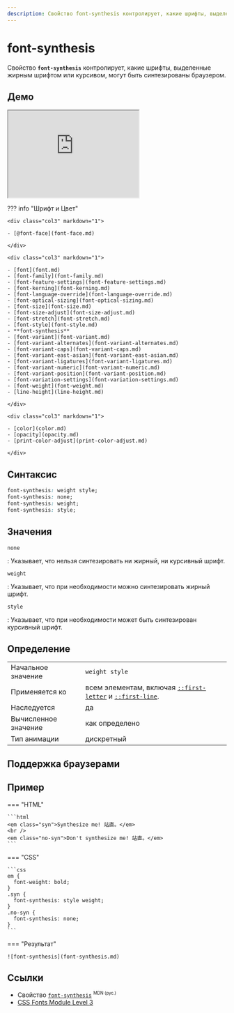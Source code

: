 ```yaml
---
description: Свойство font-synthesis контролирует, какие шрифты, выделенные жирным шрифтом или курсивом, могут быть синтезированы браузером
---
```


# font-synthesis

Свойство **`font-synthesis`** контролирует, какие шрифты, выделенные жирным шрифтом или курсивом, могут быть синтезированы браузером.

## Демо

<iframe class="interactive is-default-height" height="200" src="https://interactive-examples.mdn.mozilla.net/pages/css/font-synthesis.html" title="MDN Web Docs Interactive Example" loading="lazy" data-readystate="complete"></iframe>

??? info "Шрифт и Цвет"

    <div class="col3" markdown="1">

    - [@font-face](font-face.md)

    </div>

    <div class="col3" markdown="1">

    - [font](font.md)
    - [font-family](font-family.md)
    - [font-feature-settings](font-feature-settings.md)
    - [font-kerning](font-kerning.md)
    - [font-language-override](font-language-override.md)
    - [font-optical-sizing](font-optical-sizing.md)
    - [font-size](font-size.md)
    - [font-size-adjust](font-size-adjust.md)
    - [font-stretch](font-stretch.md)
    - [font-style](font-style.md)
    - **font-synthesis**
    - [font-variant](font-variant.md)
    - [font-variant-alternates](font-variant-alternates.md)
    - [font-variant-caps](font-variant-caps.md)
    - [font-variant-east-asian](font-variant-east-asian.md)
    - [font-variant-ligatures](font-variant-ligatures.md)
    - [font-variant-numeric](font-variant-numeric.md)
    - [font-variant-position](font-variant-position.md)
    - [font-variation-settings](font-variation-settings.md)
    - [font-weight](font-weight.md)
    - [line-height](line-height.md)

    </div>

    <div class="col3" markdown="1">

    - [color](color.md)
    - [opacity](opacity.md)
    - [print-color-adjust](print-color-adjust.md)

    </div>

## Синтаксис

```css
font-synthesis: weight style;
font-synthesis: none;
font-synthesis: weight;
font-synthesis: style;
```

## Значения

`none`

: Указывает, что нельзя синтезировать ни жирный, ни курсивный шрифт.

`weight`

: Указывает, что при необходимости можно синтезировать жирный шрифт.

`style`

: Указывает, что при необходимости может быть синтезирован курсивный шрифт.

## Определение

|  |  |
| --- | --- |
| Начальное значение | `weight style` |
| Применяется ко | всем элементам, включая [`::first-letter`](first-letter.md) и [`::first-line`](first-line.md). |
| Наследуется | да |
| Вычисленное значение | как определено |
| Тип анимации | дискретный |

## Поддержка браузерами

<p class="ciu_embed" data-feature="mdn-css__properties__font-synthesis" data-periods="future_1,current,past_1,past_2" data-accessible-colours="false"></p>

## Пример

=== "HTML"

    ```html
    <em class="syn">Synthesize me! 站直。</em>
    <br />
    <em class="no-syn">Don't synthesize me! 站直。</em>
    ```

=== "CSS"

    ```css
    em {
      font-weight: bold;
    }
    .syn {
      font-synthesis: style weight;
    }
    .no-syn {
      font-synthesis: none;
    }
    ```

=== "Результат"

    ![font-synthesis](font-synthesis.md)

## Ссылки

-   Свойство [`font-synthesis`](https://developer.mozilla.org/ru/docs/Web/CSS/font-synthesis) <sup><small>MDN (рус.)</small></sup>
-   [CSS Fonts Module Level 3](https://drafts.csswg.org/css-fonts-3/#propdef-font-synthesis)
